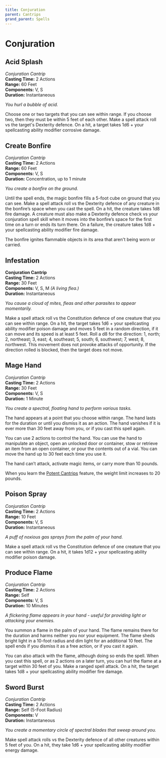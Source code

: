 ```yaml
---
title: Conjuration
parent: Cantrips
grand_parent: Spells
---
```


# Conjuration

## Acid Splash
*Conjuration Cantrip*<br>
**Casting Time:** 2 Actions<br>
**Range:** 60 Feet<br>
**Components:** V, S<br>
**Duration:** Instantaneous

*You hurl a bubble of acid.*

Choose one or two targets that you can see within range. If you choose two, then they must be within 5 feet of each other. Make a spell attack roll vs the target's Dexterity defence. On a hit, a target takes 1d6 + your spellcasting ability modifier corrosive damage.

## Create Bonfire
*Conjuration Cantrip*<br>
**Casting Time:** 2 Actions<br>
**Range:** 60 Feet<br>
**Components:** V, S<br>
**Duration:** Concentration, up to 1 minute

*You create a bonfire on the ground.*

Until the spell ends, the magic bonfire fills a 5-foot cube on ground that you can see. Make a spell attack roll vs the Dexterity defence of any creature in the bonfire’s space when you cast the spell. On a hit, the creature takes 1d8 fire damage. A creature must also make a Dexterity defence check vs your conjuration spell skill when it moves into the bonfire’s space for the first time on a turn or ends its turn there. On a failure, the creature takes 1d8 + your spellcasting ability modifier fire damage.

The bonfire ignites flammable objects in its area that aren't being worn or carried.

## Infestation
**Conjuration Cantrip**<br>
**Casting Time:** 2 Actions<br>
**Range:** 30 Feet<br>
**Components:** V, S, M *(A living flea.)*<br>
**Duration:** Instantaneous

*You cause a cloud of mites, fleas and other parasites to appear momentarily.*

Make a spell attack roll vs the Constitution defence of one creature that you can see within range. On a hit, the target takes 1d6 + your spellcasting ability modifier poison damage and moves 5 feet in a random direction, if it can move and its speed is at least 5 feet. Roll a d8 for the direction: 1, north; 2, northeast; 3, east; 4, southeast; 5, south; 6, southwest; 7, west; 8, northwest. This movement does not provoke attacks of opportunity. If the direction rolled is blocked, then the target does not move.

## Mage Hand
*Conjuration Cantrip*<br>
**Casting Time:** 2 Actions<br>
**Range:** 30 Feet<br>
**Components:** V, S<br>
**Duration:** 1 Minute

*You create a spectral, floating hand to perform various tasks.*

The hand appears at a point that you choose within range. The hand lasts for the duration or until you dismiss it as an action. The hand vanishes if it is ever more than 30 feet away from you, or if you cast this spell again.

You can use 2 actions to control the hand. You can use the hand to manipulate an object, open an unlocked door or container, stow or retrieve an item from an open container, or pour the contents out of a vial. You can move the hand up to 30 feet each time you use it.

The hand can’t attack, activate magic items, or carry more than 10 pounds.

When you learn the [Potent Cantrips](https://stormchaserroleplaying.com/stormchaserRPG/Classes/Mage/#potent-cantrips) feature, the weight limit increases to 20 pounds.

## Poison Spray
*Conjuration Cantrip*<br>
**Casting Time:** 2 Actions<br>
**Range:** 10 Feet<br>
**Components:** V, S<br>
**Duration:** Instantaneous

*A puff of noxious gas sprays from the palm of your hand.*

Make a spell attack roll vs the Constitution defence of one creature that you can see within range. On a hit, it takes 1d12 + your spellcasting ability modifier poison damage.

## Produce Flame
*Conjuration Cantrip*<br>
**Casting Time:** 2 Actions<br>
**Range:** Self<br>
**Components:** V, S<br>
**Duration:** 10 Minutes

*A flickering flame appears in your hand - useful for providing light or attacking your enemies.*

You summon a flame in the palm of your hand. The flame remains there for the duration and harms neither you nor your equipment. The flame sheds bright light in a 10-foot radius and dim light for an additional 10 feet. The spell ends if you dismiss it as a free action, or if you cast it again.

You can also attack with the flame, although doing so ends the spell. When you cast this spell, or as 2 actions on a later turn, you can hurl the flame at a target within 30 feet of you. Make a ranged spell attack. On a hit, the target takes 1d8 + your spellcasting ability modifier fire damage.

## Sword Burst
*Conjuration Cantrip*<br>
**Casting Time:** 2 Actions<br>
**Range:** Self (5-Foot Radius)<br>
**Components:** V<br>
**Duration:** Instantaneous

*You create a momentary circle of spectral blades that sweep around you.*

Make spell attack rolls vs the Dexterity defence of all other creatures within 5 feet of you. On a hit, they take 1d6 + your spellcasting ability modifier energy damage.
